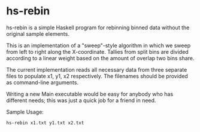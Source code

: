 # hs-rebin

hs-rebin is a simple Haskell program for rebinning binned data without the original sample elements.

This is an implementation of a "sweep"-style algorithm in which we sweep from left to right along the X-coordinate.
Tallies from split bins are divided according to a linear weight based on the amount of overlap two bins share.

The current implementation reads all necessary data from three separate files to populate x1, y1, x2 respectively.
The filenames should be provided as command-line arguments.

Writing a new Main executable would be easy for anybody who has different needs; this was just a quick job for a friend in need.

Sample Usage:

```
hs-rebin x1.txt y1.txt x2.txt
```